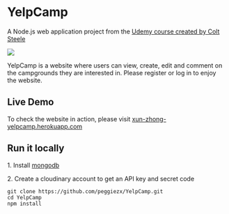 # YelpCamp
<p>A Node.js web application project from the <a href="https://www.udemy.com/course/the-web-developer-bootcamp/"> Udemy course created by Colt Steele</a></p>
<a href="https://xun-zhong-yelpcamp.herokuapp.com/"><img src="https://res.cloudinary.com/peggiexplode/image/upload/v1631739772/YelpCamp/github_img_ukprqp.png"></a>
<p></p>
<p> YelpCamp is a website where users can view, create, edit and comment on the campgrounds they are interested in. Please register or log in to enjoy the website.</p>
<h2>Live Demo</h2>
<p>To check the website in action, please visit <a href="https://xun-zhong-yelpcamp.herokuapp.com/">xun-zhong-yelpcamp.herokuapp.com</a>
<h2>Run it locally</h2>
<p>1. Install <a href="https://www.mongodb.com/">mongodb</a></p>
<p>2. Create a cloudinary account to get an API key and secret code</p>

```
git clone https://github.com/peggiezx/YelpCamp.git
cd YelpCamp
npm install
```
